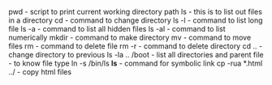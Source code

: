 pwd - script to print current working directory path
ls - this is to list out files in a directory
cd - command to change directory
ls -l - command to list long file
ls -a - command to list all hidden files
ls -al - command to list numerically
mkdir - command to make directory
mv - command to move files
rm - command to delete file
rm -r - command to delete directory
cd .. - change directory to previous
ls -la .. /boot - list all directories and parent
file - to know file type
ln -s /bin/ls __ls__ - command for symbolic link
cp -rua *.html ../ - copy html files
